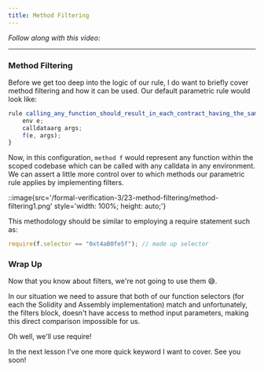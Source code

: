 ```yaml
---
title: Method Filtering
---
```


_Follow along with this video:_

---

### Method Filtering

Before we get too deep into the logic of our rule, I do want to briefly cover method filtering and how it can be used. Our default parametric rule would look like:

```js
rule calling_any_function_should_result_in_each_contract_having_the_same_state(method f){
    env e;
    calldataarg args;
    f(e, args);
}
```

Now, in this configuration, `method f` would represent any function within the scoped codebase which can be called with any calldata in any environment. We can assert a little more control over to which methods our parametric rule applies by implementing filters.

::image{src='/formal-verification-3/23-method-filtering/method-filtering1.png' style='width: 100%; height: auto;'}

This methodology should be similar to employing a require statement such as:

```js
require(f.selector == "0xt4aB0fe5f"); // made up selector
```

### Wrap Up

Now that you know about filters, we're not going to use them 😅.

In our situation we need to assure that both of our function selectors (for each the Solidity and Assembly implementation) match and unfortunately, the filters block, doesn't have access to method input parameters, making this direct comparison impossible for us.

Oh well, we'll use require!

In the next lesson I've one more quick keyword I want to cover. See you soon!
